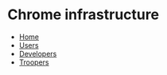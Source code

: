 <!--
navbar.md has to be in the root of a repo.
For documentation on format, see
https://gerrit.googlesource.com/gitiles/+/master/Documentation/markdown.md#Navigation-bar
 -->

# Chrome infrastructure

*  [Home](/docs/index.md)
*  [Users](/docs/users/index.md)
*  [Developers](/docs/developers.md)
*  [Troopers](https://chrome-internal.googlesource.com/infra/infra_internal/+/master/docs/troopers.md)

[home]: /docs/index.md
[logo]: /docs/images/chrome-infra-logo-32x32.png
